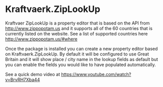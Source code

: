 Kraftvaerk.ZipLookUp
====================

Kraftvaer ZipLookUp is a property editor that is based on the API from http://www.zippopotam.us and it supports all of the 60 countries 
that is currently listed on the website. See a list of supported countries here http://www.zippopotam.us/#where

Once the package is installed you can create a new property editor based on Kraftvaerk.ZipLookUp. By default it will be configured to use Great Britain and
it will show place / city name in the lookup fields as default but you can enable the fields you would like to have populated automatically.

See a quick demo video at https://www.youtube.com/watch?v=BrvRH7Xba44
